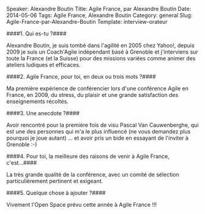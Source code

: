 Speaker: Alexandre Boutin
Title: Agile France, par Alexandre Boutin
Date: 2014-05-06
Tags: Agile France, Alexandre Boutin
Category: general
Slug: Agile-France-par-Alexandre-Boutin
Template: interview-orateur


####1. Qui es-tu ?####

Alexandre Boutin, je suis tombé dans l'agilité en 2005 chez Yahoo!, depuis 2009 je suis un Coach'Agile indépendant basé à Grenoble et j'interviens sur toute la France (et la Suisse) pour des missions variées comme animer des ateliers ludiques et efficaces.

####2. Agile France, pour toi, en deux ou trois mots ?####

Ma première expérience de conférencier lors d'une conférence Agile en France, en 2009, du stress, du plaisir et une grande satisfaction des enseignements récoltés.

####3. Une anecdote ?####

Avoir rencontré pour la première fois de visu Pascal Van Cauwenberghe, qui est une des personnes qui m'a le plus influencé (ne vous demandez plus pourquoi je joue autant) ... et avoir pris un bide en essayant de l'inviter à Grenoble :-)

####4. Pour toi, la meilleure des raisons de venir à Agile France, c'est...####

La très grande qualité de la conférence, avec un comité de sélection particulièrement pertinent et exigeant.

####5. Quelque chose à ajouter ?####

Vivement l'Open Space prévu cette année à Agile France !!!
